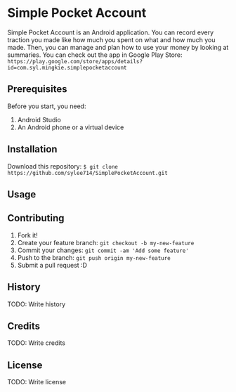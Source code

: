 # Simple Pocket Account
Simple Pocket Account is an Android application.
You can record every traction you made like how much you spent on what and
how much you made. Then, you can manage and plan how to use your money by
looking at summaries.
  You can check out the app in Google Play Store: 
    `https://play.google.com/store/apps/details?id=com.syl.mingkie.simplepocketaccount`
## Prerequisites
Before you start, you need:
  1. Android Studio
  2. An Android phone or a virtual device
## Installation
Download this repository:
  `$ git clone https://github.com/sylee714/SimplePocketAccount.git`
## Usage

## Contributing
1. Fork it!
2. Create your feature branch: `git checkout -b my-new-feature`
3. Commit your changes: `git commit -am 'Add some feature'`
4. Push to the branch: `git push origin my-new-feature`
5. Submit a pull request :D
## History
TODO: Write history
## Credits
TODO: Write credits
## License
TODO: Write license


